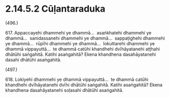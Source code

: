 # 2.14.5.2 Cūḷantaraduka

(496.)

617\. Appaccayehi dhammehi ye dhammā…  asaṅkhatehi dhammehi ye dhammā…  sanidassanehi dhammehi ye dhammā…  sappaṭighehi dhammehi ye dhammā…  rūpīhi dhammehi ye dhammā…  lokuttarehi dhammehi ye dhammā vippayuttā…  te dhammā catūhi khandhehi dvīhāyatanehi aṭṭhahi dhātūhi saṅgahitā. Katihi asaṅgahitā? Ekena khandhena dasahāyatanehi dasahi dhātūhi asaṅgahitā.

(497.)

618\. Lokiyehi dhammehi ye dhammā vippayuttā…  te dhammā catūhi khandhehi dvīhāyatanehi dvīhi dhātūhi saṅgahitā. Katihi asaṅgahitā? Ekena khandhena dasahāyatanehi soḷasahi dhātūhi asaṅgahitā.
